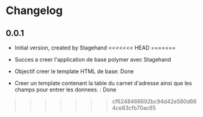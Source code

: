 # Changelog

## 0.0.1

- Initial version, created by Stagehand
<<<<<<< HEAD
=======

- Succes a creer l'application de base polymer avec Stagehand

- Objectif creer le template HTML de base: Done

- Creer un template contenant la table du carnet d'adresse ainsi que les champs pour entrer les donnees.  : Done

>>>>>>> cf6248466692bc94d42e580d664ce83cfb70ac65
